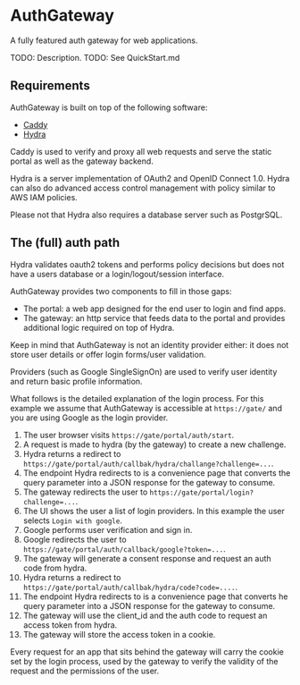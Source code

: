AuthGateway
===========
A fully featured auth gateway for web applications.

TODO: Description.
TODO: See QuickStart.md


Requirements
------------
AuthGateway is built on top of the following software:

  * [Caddy](https://caddyserver.com/)
  * [Hydra](https://github.com/ory/hydra)

Caddy is used to verify and proxy all web requests and serve
the static portal as well as the gateway backend.

Hydra is a server implementation of OAuth2 and OpenID Connect 1.0.
Hydra can also do advanced access control management with policy
similar to AWS IAM policies.

Please not that Hydra also requires a database server such as PostgrSQL.


The (full) auth path
--------------------
Hydra validates oauth2 tokens and performs policy decisions but does not
have a users database or a login/logout/session interface.

AuthGateway provides two components to fill in those gaps:

  * The portal: a web app designed for the end user to login and find apps.
  * The gateway: an http service that feeds data to the portal and provides
                 additional logic required on top of Hydra.

Keep in mind that AuthGateway is not an identity provider either: it does not
store user details or offer login forms/user validation.

Providers (such as Google SingleSignOn) are used to verify user identity
and return basic profile information.

What follows is the detailed explanation of the login process.
For this example we assume that AuthGateway is accessible at `https://gate/`
and you are using Google as the login provider.

  1.  The user browser visits `https://gate/portal/auth/start`.
  2.  A request is made to hydra (by the gateway) to create a new challenge.
  3.  Hydra returns a redirect to `https://gate/portal/auth/callbak/hydra/challange?challenge=...`.
  4.  The endpoint Hydra redirects to is a convenience page that converts
      the query parameter into a JSON response for the gateway to consume.
  5.  The gateway redirects the user to `https://gate/portal/login?challenge=...`.
  6.  The UI shows the user a list of login providers.
      In this example the user selects `Login with google`.
  7.  Google performs user verification and sign in.
  8.  Google redirects the user to `https://gate/portal/auth/callback/google?token=...`.
  9.  The gateway will generate a consent response and request an auth code from hydra.
  10. Hydra returns a redirect to `https://gate/portal/auth/callbak/hydra/code?code=....`.
  11. The endpoint Hydra redirects to is a convenience page that converts
      he query parameter into a JSON response for the gateway to consume.
  12. The gateway will use the client_id and the auth code to request an access token from hydra.
  13. The gateway will store the access token in a cookie.

Every request for an app that sits behind the gateway will carry the cookie
set by the login process, used by the gateway to verify the validity of the
request and the permissions of the user.

